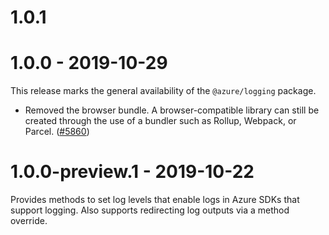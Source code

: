 # 1.0.1

# 1.0.0 - 2019-10-29

This release marks the general availability of the `@azure/logging` package.

- Removed the browser bundle. A browser-compatible library can still be created through the use of a bundler such as Rollup, Webpack, or Parcel.
  ([#5860](https://github.com/Azure/azure-sdk-for-js/pull/5860))

# 1.0.0-preview.1 - 2019-10-22

Provides methods to set log levels that enable logs in Azure SDKs that support logging.
Also supports redirecting log outputs via a method override.
